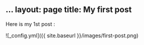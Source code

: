 ...
layout: page
title: My first post
---

Here is my 1st post :

![_config.yml]({{ site.baseurl }}/images/first-post.png)
